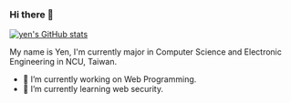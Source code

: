 ### Hi there 👋
[![yen's GitHub stats](https://github-readme-stats.vercel.app/api?username=yen0224)](https://github.com/yen0224/github-readme-stats)

My name is Yen, I'm currently major in Computer Science and Electronic Engineering in NCU, Taiwan.
- 🔭 I’m currently working on Web Programming.
- 🌱 I’m currently learning web security.
